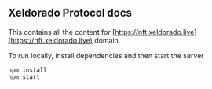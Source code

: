 Xeldorado Protocol docs
---

This contains all the content for [https://nft.xeldorado.live](https://nft.xeldorado.live) domain.

To run locally, install dependencies and then start the server
```
npm install
npm start
```
